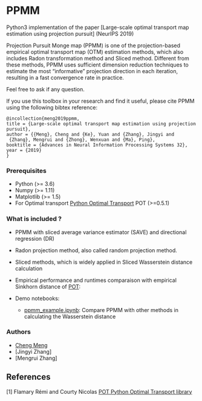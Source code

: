 
# PPMM

Python3 implementation of the paper [Large-scale optimal transport map estimation using projection pursuit] (NeurIPS 2019)

Projection Pursuit Monge map (PPMM) is one of the projection-based empirical optimal transport map (OTM) estimation methods, which also includes Radon transformation method and Sliced method. Different from these methods, PPMM uses sufficient dimension reduction techniques to estimate the most “informative” projection direction in each iteration, resulting in a fast convergence rate in practice.

Feel free to ask if any question.

If you use this toolbox in your research and find it useful, please cite PPMM using the following bibtex reference:

```
@incollection{meng2019ppmm,
title = {Large-scale optimal transport map estimation using projection pursuit},
author = {{Meng}, Cheng and {Ke}, Yuan and {Zhang}, Jingyi and
 {Zhang}, Mengrui and {Zhong}, Wenxuan and {Ma}, Ping},
booktitle = {Advances in Neural Information Processing Systems 32},
year = {2019}
}
```

### Prerequisites
* Python (>= 3.6)
* Numpy (>= 1.11)
* Matplotlib (>= 1.5)
* For Optimal transport [Python Optimal Transport](https://pot.readthedocs.io/en/stable/) POT (>=0.5.1)


### What is included ?

* PPMM with sliced average variance estimator (SAVE) and directional regression (DR)

* Radon projection method, also called random projection method.

* Sliced methods, which is widely applied in Sliced Wasserstein distance calculation

* Empirical performance and runtimes comparaison with empirical Sinkhorn distance of [POT](https://github.com/rflamary/POT):

* Demo notebooks:
	- [ppmm_example.ipynb](ppmm_example.ipynb): Compare PPMM with other methods in calculating the Wasserstein distance

### Authors

* [Cheng Meng](https://github.com/ChengzijunAixiaoli)
* [Jingyi Zhang]
* [Mengrui Zhang]



## References

[1] Flamary Rémi and Courty Nicolas [POT Python Optimal Transport library](https://github.com/rflamary/POT)
